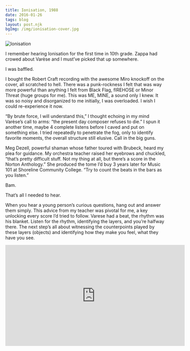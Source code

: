 ```yaml
---
title: Ionisation, 1988
date: 2016-01-26
tags: blog
layout: post.njk
bgImg: /img/ionisation-cover.jpg
---
```

![Ionisation](/img/ionisation-cover.jpg)

I remember hearing Ionisation for the first time in 10th grade. Zappa had crowed about Varèse and I must’ve picked that up somewhere.

I was baffled.

I bought the Robert Craft recording with the awesome Miro knockoff on the cover, all scratched to hell. There was a punk-rockness I felt that was way more powerful than anything I felt from Black Flag, fIREHOSE or Minor Threat (huge groups for me). This was ME, MINE, a sound only I knew. It was so noisy and disorganized to me initially, I was overloaded. I wish I could re-experience it now.

“By brute force, I will understand this,” I thought echoing in my mind Varèse’s call to arms: “the present day composer refuses to die.” I spun it another time, maybe 4 complete listens before I caved and put on something else. I tried repeatedly to penetrate the fog, only to identify favorite moments, the overall structure still elusive. Call in the big guns.

Meg Dezell, powerful shaman whose father toured with Brubeck, heard my plea for guidance. My orchestra teacher raised her eyebrows and chuckled, “that’s pretty difficult stuff. Not my thing at all, but there’s a score in the Norton Anthology.” She produced the tome I’d buy 3 years later for Music 101 at Shoreline Community College. “Try to count the beats in the bars as you listen.”

Bam.

That’s all I needed to hear.

When you hear a young person’s curious questions, hang out and answer them simply. This advice from my teacher was pivotal for me, a key unlocking every score I’d tried to follow. Varese had a beat, the rhythm was his blanket. Listen for the rhythm, identifying the layers, and you’re halfway there. The next step’s all about witnessing the counterpoints played by these layers (objects) and identifying how they make you feel, what they have you see.

<iframe width="560" height="315" src="https://www.youtube.com/embed/2Cd2fFS45MU" title="YouTube video player" frameborder="0" allow="accelerometer; autoplay; clipboard-write; encrypted-media; gyroscope; picture-in-picture" allowfullscreen></iframe>